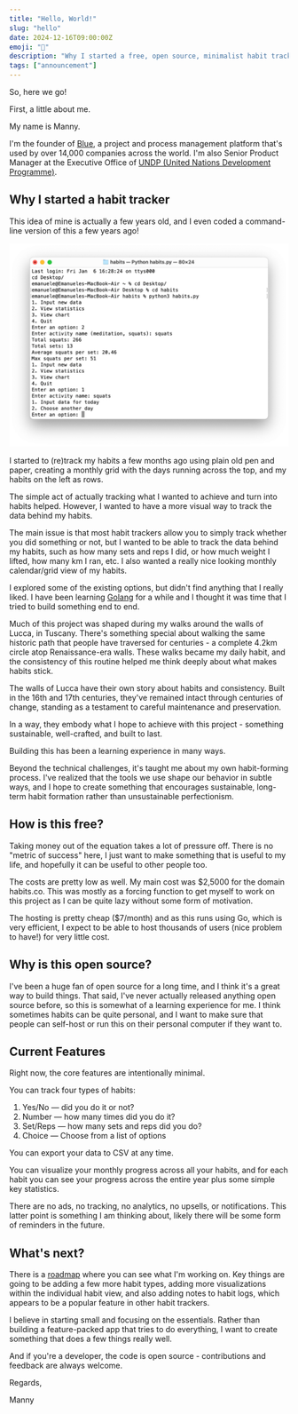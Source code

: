 ```yaml
---
title: "Hello, World!"
slug: "hello"
date: 2024-12-16T09:00:00Z
emoji: "👋"
description: "Why I started a free, open source, minimalist habit tracker."
tags: ["announcement"]
---
```



So, here we go! 

First, a little about me. 

My name is Manny. 

I'm the founder of [Blue](https://blue.cc), a project and process management platform that's used by over 14,000 companies across the world. I'm also Senior Product Manager at the Executive Office of [UNDP (United Nations Development Programme)](https://undp.org).  

## Why I started a habit tracker

This idea of mine is actually a few years old, and I even coded a command-line version of this a few years ago!

![](/blog/media/habits-terminal.webp)

I started to (re)track my habits a few months ago using plain old pen and paper, creating a monthly grid with the days running across the top, and my habits on the left as rows.

The simple act of actually tracking what I wanted to achieve and turn into habits helped. However, I wanted to have a more visual way to track the data behind my habits.

The main issue is that most habit trackers allow you to simply track whether you did something or not, but I wanted to be able to track the data behind my habits, such as how many sets and reps I did, or how much weight I lifted, how many km I ran, etc.  I also wanted a really nice looking monthly calendar/grid view of my habits.

I explored some of the existing options, but didn't find anything that I really liked. I have been learning [Golang](https://go.dev) for a while and I thought it was time that I tried to build something end to end. 

Much of this project was shaped during my walks around the walls of Lucca, in Tuscany. There's something special about walking the same historic path that people have traversed for centuries - a complete 4.2km circle atop Renaissance-era walls. These walks became my daily habit, and the consistency of this routine helped me think deeply about what makes habits stick.

The walls of Lucca have their own story about habits and consistency. Built in the 16th and 17th centuries, they've remained intact through centuries of change, standing as a testament to careful maintenance and preservation. 

In a way, they embody what I hope to achieve with this project - something sustainable, well-crafted, and built to last.

Building this has been a learning experience in many ways. 

Beyond the technical challenges, it's taught me about my own habit-forming process. I've realized that the tools we use shape our behavior in subtle ways, and I hope to create something that encourages sustainable, long-term habit formation rather than unsustainable perfectionism.


## How is this free?


Taking money out of the equation takes a lot of pressure off. There is no "metric of success" here, I just want to make something that is useful to my life, and hopefully it can be useful to other people too. 

The costs are pretty low as well. My main cost was $2,5000 for the domain habits.co. This was mostly as a forcing function to get myself to work on this project as I can be quite lazy without some form of motivation. 

The hosting is pretty cheap ($7/month) and as this runs using Go, which is very efficient, I expect to be able to host thousands of users (nice problem to have!) for very little cost. 


## Why is this open source?

I've been a huge fan of open source for a long time, and I think it's a great way to build things. That said, I've never actually released anything open source before, so this is somewhat of a learning experience for me. I think sometimes habits can be quite personal, and I want to make sure that people can self-host or run this on their personal computer if they want to. 


## Current Features

Right now, the core features are intentionally minimal.

You can track four types of habits:

1. Yes/No — did you do it or not?
2. Number — how many times did you do it?
3. Set/Reps — how many sets and reps did you do?
4. Choice — Choose from a list of options

You can export your data to CSV at any time.

You can visualize your monthly progress across all your habits, and for each habit you can see your progress across the entire year plus some simple key statistics. 

There are no ads, no tracking, no analytics, no upsells, or notifications. This latter point is something I am thinking about, likely there will be some form of reminders in the future. 

## What's next?

There is a [roadmap](/roadmap) where you can see what I'm working on. Key things are going to be adding a few more habit types, adding more visualizations within the individual habit view, and also adding notes to habit logs, which appears to be a popular feature in other habit trackers. 

I believe in starting small and focusing on the essentials. Rather than building a feature-packed app that tries to do everything, I want to create something that does a few things really well.

And if you're a developer, the code is open source - contributions and feedback are always welcome.

Regards,

Manny
